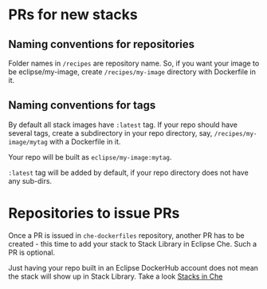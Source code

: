 # PRs for new stacks

## Naming conventions for repositories

Folder names in `/recipes` are repository name. So, if you want your image to be eclipse/my-image, create `/recipes/my-image` directory with Dockerfile in it.

## Naming conventions for tags

By default all stack images have `:latest` tag. If your repo should have several tags, create a subdirectory in your repo directory, say, `/recipes/my-image/mytag` with a Dockerfile in it.

Your repo will be built as `eclipse/my-image:mytag`.

`:latest` tag will be added by default, if your repo directory does not have any sub-dirs.

# Repositories to issue PRs

Once a PR is issued in `che-dockerfiles` repository, another PR has to be created - this time to add your stack to Stack Library in Eclipse Che. Such a PR is optional.

Just having your repo built in an Eclipse DockerHub account does not mean the stack will show up in Stack Library. Take a look [Stacks in Che](https://github.com/eclipse/che/blob/master/ide/che-core-ide-stacks/src/main/resources/stacks.json)